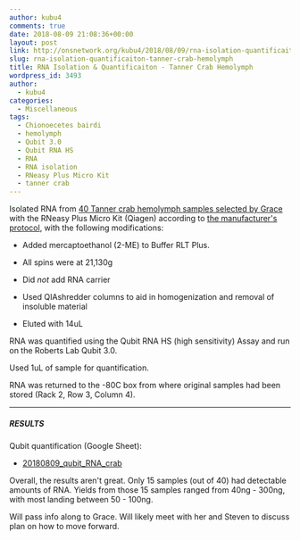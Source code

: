 ```yaml
---
author: kubu4
comments: true
date: 2018-08-09 21:08:36+00:00
layout: post
link: http://onsnetwork.org/kubu4/2018/08/09/rna-isolation-quantificaiton-tanner-crab-hemolymph/
slug: rna-isolation-quantificaiton-tanner-crab-hemolymph
title: RNA Isolation & Quantificaiton - Tanner Crab Hemolymph
wordpress_id: 3493
author:
  - kubu4
categories:
  - Miscellaneous
tags:
  - Chionoecetes bairdi
  - hemolymph
  - Qubit 3.0
  - Qubit RNA HS
  - RNA
  - RNA isolation
  - RNeasy Plus Micro Kit
  - tanner crab
---
```


Isolated RNA from [40 Tanner crab hemolymph samples selected by Grace](https://github.com/RobertsLab/resources/issues/336) with the RNeasy Plus Micro Kit (Qiagen) according to [the manufacturer's protocol](https://github.com/RobertsLab/resources/blob/master/protocols/Commercial_Protocols/Qiagen_RNeasy-Plus-Micro-Handbook.pdf), with the following modifications:





  * Added mercaptoethanol (2-ME) to Buffer RLT Plus.



  * All spins were at 21,130g



  * Did _not_ add RNA carrier



  * Used QIAshredder columns to aid in homogenization and removal of insoluble material



  * Eluted with 14uL






RNA was quantified using the Qubit RNA HS (high sensitivity) Assay and run on the Roberts Lab Qubit 3.0.

Used 1uL of sample for quantification.

RNA was returned to the -80C box from where original samples had been stored (Rack 2, Row 3, Column 4).



* * *





##### RESULTS



Qubit quantification (Google Sheet):





  * [20180809_qubit_RNA_crab](https://docs.google.com/spreadsheets/d/1Je45_zXiaZeh478XA5kyFdVQIXiU4rvQeEELfGZTgfY/edit?usp=sharing)



Overall, the results aren't great. Only 15 samples (out of 40) had detectable amounts of RNA. Yields from those 15 samples ranged from 40ng - 300ng, with most landing between 50 - 100ng.

Will pass info along to Grace. Will likely meet with her and Steven to discuss plan on how to move forward.
